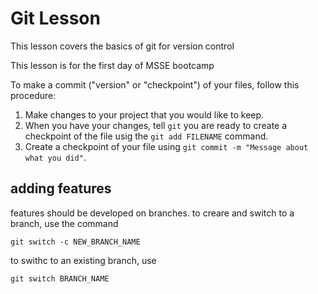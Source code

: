 # Git Lesson

This lesson covers the basics of git for version control 

This lesson is for the first day of MSSE bootcamp


To make a commit ("version" or "checkpoint") of your files, follow this procedure:

1. Make changes to your project that you would like to keep.
2. When you have your changes, tell `git` you are ready to create a checkpoint of the file usig the `git add FILENAME` command.
3. Create a checkpoint of your file using `git commit -m "Message about what you did"`.

## adding features 

features should be developed on branches.
to creare and switch to a branch, use the command 

`git switch -c NEW_BRANCH_NAME`

to swithc to an existing branch, use

`git switch BRANCH_NAME`

